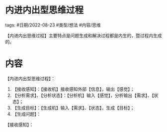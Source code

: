 # 内进内出型思维过程


tags: #日期/2022-08-23 #类型/想法 #内容/思维 


【内进内出思维过程】主要特点是问题生成和解决过程都是内生的，暨过程内生成的。



# 内容





【内进内出型思维过程】：

1. 【接收感知】：【接收机】接收感知外部【信息】，输出【感觉】；
1. 【分析需求】、【分析状态】：【分析机】输入【感觉】，分析输出【需求】、【状态】；
1. 【生成目标】：【生成机】输入【需求】、【状态】，生成【目标】；
1. 【生成问题】：



【接收感知】：


